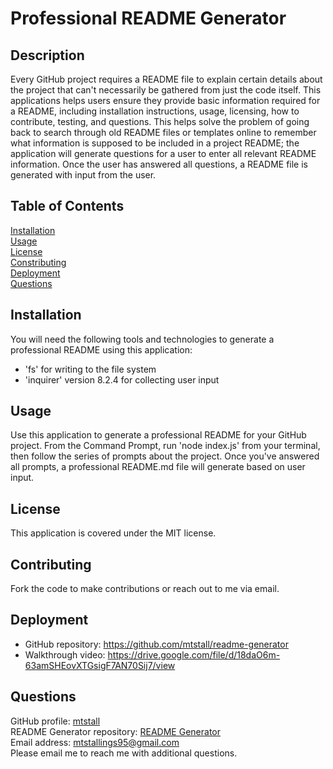# Professional README Generator

## Description
Every GitHub project requires a README file to explain certain details about the project that can't necessarily be gathered from just the code itself. This applications helps users ensure they provide basic information required for a README, including installation instructions, usage, licensing, how to contribute, testing, and questions. This helps solve the problem of going back to search through old README files or templates online to remember what information is supposed to be included in a project README; the application will generate questions for a user to enter all relevant README information. Once the user has answered all questions, a README file is generated with input from the user. 

## Table of Contents
[Installation](#installation)  
[Usage](#usage)  
[License](#license)  
[Constributing](#contributing)  
[Deployment](#deployment)  
[Questions](#questions)
## Installation
You will need the following tools and technologies to generate a professional README using this application:
 * 'fs' for writing to the file system
 * 'inquirer' version 8.2.4 for collecting user input

## Usage
Use this application to generate a professional README for your GitHub project. From the Command Prompt, run 'node index.js' from your terminal, then follow the series of prompts about the project. Once you've answered all prompts, a professional README.md file will generate based on user input.

## License
This application is covered under the MIT license.

## Contributing
Fork the code to make contributions or reach out to me via email.

## Deployment
 * GitHub repository: https://github.com/mtstall/readme-generator 
 * Walkthrough video: https://drive.google.com/file/d/18daO6m-63amSHEovXTGsigF7AN70Sij7/view

## Questions
GitHub profile: [mtstall](https://www.github.com/mtstall)  
README Generator repository: [README Generator](https://github.com/mtstall/readme-generator)   
Email address: mtstallings95@gmail.com  
Please email me to reach me with additional questions.
